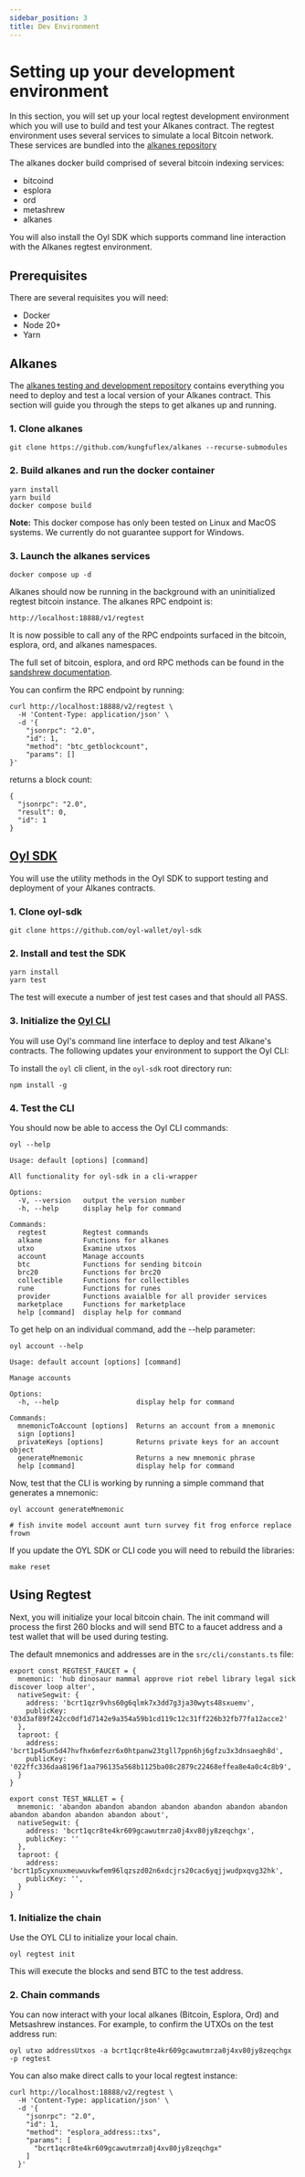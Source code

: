 ```yaml
---
sidebar_position: 3
title: Dev Environment
---
```


# Setting up your development environment

In this section, you will set up your local regtest development environment which you will use to build and test your Alkanes contract. The regtest environment uses several services to simulate a local Bitcoin network. These services are bundled into the [alkanes repository](https://github.com/kungfuflex/alkanes)

The alkanes docker build comprised of several bitcoin indexing services:

- bitcoind
- esplora
- ord
- metashrew
- alkanes

You will also install the Oyl SDK which supports command line interaction with the Alkanes regtest environment.

## Prerequisites

There are several requisites you will need:

- Docker
- Node 20+
- Yarn

## Alkanes

The [alkanes testing and development repository](https://github.com/kungfuflex/alkanes) contains everything you need to deploy and test a local version of your Alkanes contract. This section will guide you through the steps to get alkanes up and running.

### 1. Clone alkanes

```
git clone https://github.com/kungfuflex/alkanes --recurse-submodules
```

### 2. Build alkanes and run the docker container

```
yarn install
yarn build
docker compose build
```

**Note:** This docker compose has only been tested on Linux and MacOS systems. We currently do not guarantee support for Windows.

### 3. Launch the alkanes services

```
docker compose up -d
```

Alkanes should now be running in the background with an uninitialized regtest bitcoin instance. The alkanes RPC endpoint is:

```
http://localhost:18888/v1/regtest
```

It is now possible to call any of the RPC endpoints surfaced in the bitcoin, esplora, ord, and alkanes namespaces.

The full set of bitcoin, esplora, and ord RPC methods can be found in the [sandshrew documentation](https://docs.sandshrew.io/).

You can confirm the RPC endpoint by running:

```
curl http://localhost:18888/v2/regtest \
  -H 'Content-Type: application/json' \
  -d '{
    "jsonrpc": "2.0",
    "id": 1,
    "method": "btc_getblockcount",
    "params": []
}'
```

returns a block count:

```
{
  "jsonrpc": "2.0",
  "result": 0,
  "id": 1
}
```

## [Oyl SDK](/docs/developers/sdk)

You will use the utility methods in the Oyl SDK to support testing and deployment of your Alkanes contracts.

### 1. Clone oyl-sdk

```
git clone https://github.com/oyl-wallet/oyl-sdk
```

### 2. Install and test the SDK

```
yarn install
yarn test
```

The test will execute a number of jest test cases and that should all PASS.

### 3. Initialize the [Oyl CLI](/docs/developers/sdk/cli)

You will use Oyl's command line interface to deploy and test Alkane's contracts. The following updates your environment to support the Oyl CLI:

To install the `oyl` cli client, in the `oyl-sdk` root directory run:

```
npm install -g
```

### 4. Test the CLI

You should now be able to access the Oyl CLI commands:

```
oyl --help

Usage: default [options] [command]

All functionality for oyl-sdk in a cli-wrapper

Options:
  -V, --version   output the version number
  -h, --help      display help for command

Commands:
  regtest         Regtest commands
  alkane          Functions for alkanes
  utxo            Examine utxos
  account         Manage accounts
  btc             Functions for sending bitcoin
  brc20           Functions for brc20
  collectible     Functions for collectibles
  rune            Functions for runes
  provider        Functions avaialble for all provider services
  marketplace     Functions for marketplace
  help [command]  display help for command
```

To get help on an individual command, add the --help parameter:

```
oyl account --help

Usage: default account [options] [command]

Manage accounts

Options:
  -h, --help                   display help for command

Commands:
  mnemonicToAccount [options]  Returns an account from a mnemonic
  sign [options]
  privateKeys [options]        Returns private keys for an account object
  generateMnemonic             Returns a new mnemonic phrase
  help [command]               display help for command
```

Now, test that the CLI is working by running a simple command that generates a mnemonic:

```
oyl account generateMnemonic

# fish invite model account aunt turn survey fit frog enforce replace frown
```

If you update the OYL SDK or CLI code you will need to rebuild the libraries:

```
make reset
```

## Using Regtest

Next, you will initialize your local bitcoin chain. The init command will process the first 260 blocks and will send BTC to a faucet address and a test wallet that will be used during testing.

The default mnemonics and addresses are in the `src/cli/constants.ts` file:

```
export const REGTEST_FAUCET = {
  mnemonic: 'hub dinosaur mammal approve riot rebel library legal sick discover loop alter',
  nativeSegwit: {
    address: 'bcrt1qzr9vhs60g6qlmk7x3dd7g3ja30wyts48sxuemv',
    publicKey: '03d3af89f242cc0df1d7142e9a354a59b1cd119c12c31ff226b32fb77fa12acce2'
  },
  taproot: {
    address: 'bcrt1p45un5d47hvfhx6mfezr6x0htpanw23tgll7ppn6hj6gfzu3x3dnsaegh8d',
    publicKey: '022ffc336daa8196f1aa796135a568b1125ba08c2879c22468effea8e4a0c4c8b9',
  }
}

export const TEST_WALLET = {
  mnemonic: 'abandon abandon abandon abandon abandon abandon abandon abandon abandon abandon abandon about',
  nativeSegwit: {
    address: 'bcrt1qcr8te4kr609gcawutmrza0j4xv80jy8zeqchgx',
    publicKey: ''
  },
  taproot: {
    address: 'bcrt1p5cyxnuxmeuwuvkwfem96lqzszd02n6xdcjrs20cac6yqjjwudpxqvg32hk',
    publicKey: '',
  }
}
```

### 1. Initialize the chain

Use the OYL CLI to initialize your local chain.

```
oyl regtest init
```

This will execute the blocks and send BTC to the test address.

### 2. Chain commands

You can now interact with your local alkanes (Bitcoin, Esplora, Ord) and Metsashrew instances.
For example, to confirm the UTXOs on the test address run:

```
oyl utxo addressUtxos -a bcrt1qcr8te4kr609gcawutmrza0j4xv80jy8zeqchgx -p regtest
```

You can also make direct calls to your local regtest instance:

```
curl http://localhost:18888/v2/regtest \
  -H 'Content-Type: application/json' \
  -d '{
    "jsonrpc": "2.0",
    "id": 1,
    "method": "esplora_address::txs",
    "params": [
      "bcrt1qcr8te4kr609gcawutmrza0j4xv80jy8zeqchgx"
    ]
  }'
```
